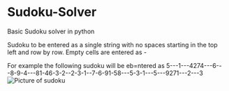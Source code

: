 # Sudoku-Solver

Basic Sudoku solver in python

Sudoku to be entered as a single string with no spaces starting in the top left and row by row. Empty cells are entered as -

For example the following sudoku will be eb=ntered as 5---1---4274---6---8-9-4---81-46-3-2--2-3-1--7-6-91-58---5-3-1---5---9271---2---3
![Picture of sudoku](https://imgur.com/29VGHR5)
